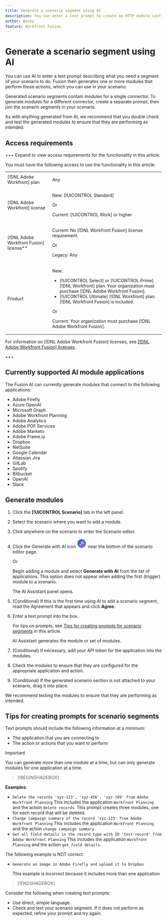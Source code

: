 ```yaml
---
title: Generate a scenario segment using AI
description: You can enter a text prompt to create an HTTP module configured to the prompt.
author: Becky
feature: Workfront Fusion
---
```

# Generate a scenario segment using AI 

<!--DO NOT DELETE - linked through CSH-->

<!--Check if this is in GA before repo goes live. If not, hide this article.-->

<!--Check if they need to have signed the rider and stuff-->

You can use AI to enter a text prompt describing what you need a segment of your scenario to do. Fusion then generates one or more modules that perform those actions, which you can use in your scenario.

Generated scenario segments contain modules for a single connector. To generate modules for a different connector, create a separate prompt, then join the scenario segments in your scenario. 

As with anything generated from AI, we recommend that you double check and test the generated modules to ensure that they are performing as intended.

## Access requirements

+++ Expand to view access requirements for the functionality in this article.

You must have the following access to use the functionality in this article:

<table style="table-layout:auto">
 <col> 
 <col> 
 <tbody> 
  <tr> 
   <td role="rowheader">[!DNL Adobe Workfront] plan</td> 
   <td> <p>Any</p> </td> 
  </tr> 
  <tr data-mc-conditions=""> 
   <td role="rowheader">[!DNL Adobe Workfront] license</td> 
   <td> <p>New: [!UICONTROL Standard]</p><p>Or</p><p>Current: [!UICONTROL Work] or higher</p> </td> 
  </tr> 
  <tr> 
   <td role="rowheader">[!DNL Adobe Workfront Fusion] license**</td> 
   <td>
   <p>Current: No [!DNL Workfront Fusion] license requirement.</p>
   <p>Or</p>
   <p>Legacy: Any </p>
   </td> 
  </tr> 
  <tr> 
   <td role="rowheader">Product</td> 
   <td>
   <p>New:</p> <ul><li>[!UICONTROL Select] or [!UICONTROL Prime] [!DNL Workfront] plan: Your organization must purchase [!DNL Adobe Workfront Fusion].</li><li>[!UICONTROL Ultimate] [!DNL Workfront] plan: [!DNL Workfront Fusion] is included.</li></ul>
   <p>Or</p>
   <p>Current: Your organization must purchase [!DNL Adobe Workfront Fusion].</p>
   </td> 
  </tr>
 </tbody> 
</table>

<!--For more detail about the information in this table, see [Access requirements in Workfront documentation](/help/quicksilver/administration-and-setup/add-users/access-levels-and-object-permissions/access-level-requirements-in-documentation.md).-->

For information on [!DNL Adobe Workfront Fusion] licenses, see [[!DNL Adobe Workfront Fusion] licenses](/help/workfront-fusion/set-up-and-manage-workfront-fusion/licensing-operations-overview/license-automation-vs-integration.md).

+++

## Currently supported AI module applications

The Fusion AI can currently generate modules that connect to the following applications:

* Adobe Firefly
* Azure OpenAI
* Microsoft Graph 
* Adobe Workfront Planning
* Adobe Analytics
* Adobe PDF Services
* Adobe Marketo
* Adobe Frame.io
* Dropbox
* NetSuite
* Google Calendar
* Atlassian Jira
* GitLab
* Spotify
* Bitbucket
* OpenAI
* Slack

## Generate modules

1. Click the **[!UICONTROL Scenario]** tab in the left panel.
1. Select the scenario where you want to add a module.
1. Click anywhere on the scenario to enter the Scenario editor.
1. Click the Generate with AI icon ![Generate with AI](assets/generate-with-ai-icon-beta.png) near the bottom of the scenario editor page.

   Or

   Begin adding a module and select **Generate with AI** from the list of applications. This option does not appear when adding the first (trigger) module to a scenario.

   The AI Assistant panel opens.
1. (Conditional) If this is the first time using AI to add a scenario segment, read the Agreement that appears and click **Agree**.
1. Enter a text prompt into the box. 

   For tips on prompts, see [Tips for creating prompts for scenario segments](#tips-for-creating-text-prompts) in this article.

   AI Assistant generates the module or set of modules.
1. (Conditional) If necessary, add your API token for the application into the modules. 
1. Check the modules to ensure that they are configured for the appropriate application and action.
1. (Conditional) If the generated scenario section is not attached to your scenario, drag it into place.

We recommend testing the modules to ensure that they are performing as intended.

## Tips for creating prompts for scenario segments

Text prompts should include the following information at a minimum:

* The application that you are connecting to
* The action or actions that you want to perform

>[!IMPORTANT]
>
>You can generate more than one module at a time, but can only generate modules for one application at a time.  

>[!BEGINSHADEBOX]

**Examples**:

* `Delete the records 'xyz-123', 'xyz-456', 'xyz-789' from Adobe Workfront Planning`
This includes the application `Workfront Planning` and the action `delete records`. This prompt creates three modules, one for each record that will be deleted.
* `Change campaign summary of the record 'xyz-123' from Adobe Workfront Planning`
This includes the application `Workfront Planning` and the action `change campaign summary`.
* `Get all field details in the record type with ID 'test-record' from Adobe Workfront Planning`
This includes the application `Workfront Planning` and the action `get field details`.

The following example is NOT correct:

* `Generate an image in Adobe Firefly and upload it to Dropbox`

    This example is incorrect because it includes more than one application

>[!ENDSHADEBOX]

Consider the following when creating text prompts:

* Use direct, simple language.
* Check and test your scenario segment. If it does not perform as expected, refine your prompt and try again.

